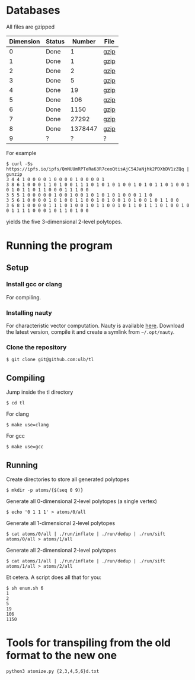 # Databases

All files are gzipped

  | Dimension | Status  | Number  | File                                                                        |
  | --------- | ------- | ------- | --------------------------------------------------------------------------- |
  |         0 |    Done |       1 | [gzip](https://ipfs.io/ipfs/QmdozEnHBJjHRnHNhxNgJ4JM4VrVL3mfFVJNE6U4L9YVPm) |
  |         1 |    Done |       1 | [gzip](https://ipfs.io/ipfs/QmUq9NFE3oAPPXVE78Sy54dpBjiFQ2azpocXb9on9XA4oD) |
  |         2 |    Done |       2 | [gzip](https://ipfs.io/ipfs/QmWWKdPs4NpzgZjvFgSZtZb1sgPVmBXS3AErXsnucKwRuV) |
  |         3 |    Done |       5 | [gzip](https://ipfs.io/ipfs/QmNUUmRPTeRa63R7ceoQtisAjC54JaNjhk2PDXbDV1zZQq) |
  |         4 |    Done |      19 | [gzip](https://ipfs.io/ipfs/QmdgSWHK49c8zRYcbgrGU1ex3coQ4tHGeHmjypQdaeb6Go) |
  |         5 |    Done |     106 | [gzip](https://ipfs.io/ipfs/QmQgyDwDdv23n22B3PenK8sqSaAh4aK5M13LVLTPNJaeyC) |
  |         6 |    Done |    1150 | [gzip](https://ipfs.io/ipfs/QmV7dHoT6L4PGN2uAGc7mN4bxvV5k8LTzkpNQRxbGCKitF) |
  |         7 |    Done |   27292 | [gzip](https://ipfs.io/ipfs/Qmc4pZZhEdHhbkdnToCBAJDf33Zk18nebSRpHfscejy74A) |
  |         8 |    Done | 1378447 | [gzip](https://ipfs.io/ipfs/QmZj7JLMHF7Lr39mjQ2YfPrZwpqkipyWotGV8sBJZUPfxM) |
  |         9 |       ? |       ? | ?                                                                           |

For example

    $ curl -Ss https://ipfs.io/ipfs/QmNUUmRPTeRa63R7ceoQtisAjC54JaNjhk2PDXbDV1zZQq | gunzip
    3 4 4 1 0 0 0 0 1 0 0 0 0 1 0 0 0 0 1
    3 8 6 1 0 0 0 1 1 0 1 0 0 1 1 1 0 1 0 1 0 1 0 0 1 0 1 0 1 1 0 1 0 0 1 0 1 0 1 1 0 1 1 0 0 0 1 1 1 0 0
    3 5 5 1 0 0 0 0 0 1 0 0 1 0 0 1 0 1 0 1 0 1 0 0 0 1 1 0
    3 5 6 1 0 0 0 0 1 0 1 0 0 1 1 0 0 1 0 1 0 0 1 0 1 0 0 1 0 1 1 0 0
    3 6 8 1 0 0 0 0 1 1 1 0 1 0 0 1 0 1 1 0 0 1 0 1 1 0 1 1 1 0 1 0 0 1 0 0 1 1 1 1 0 0 0 1 0 1 1 0 1 0 0

yields the five 3-dimensional 2-level polytopes.

# Running the program

## Setup

### Install gcc or clang

For compiling.

### Installing nauty

For characteristic vector computation. Nauty is available
[here](http://pallini.di.uniroma1.it/#howtogetit). Download the latest version,
compile it and create a symlink from `~/.opt/nauty`.

### Clone the repository

    $ git clone git@github.com:ulb/tl

## Compiling

Jump inside the tl directory

    $ cd tl

For clang

    $ make use=clang

For gcc

    $ make use=gcc

## Running

Create directories to store all generated polytopes

    $ mkdir -p atoms/{$(seq 0 9)}

Generate all 0-dimensional 2-level polytopes (a single vertex)

    $ echo '0 1 1 1' > atoms/0/all

Generate all 1-dimensional 2-level polytopes

    $ cat atoms/0/all | ./run/inflate | ./run/dedup | ./run/sift atoms/0/all > atoms/1/all

Generate all 2-dimensional 2-level polytopes

    $ cat atoms/1/all | ./run/inflate | ./run/dedup | ./run/sift atoms/1/all > atoms/2/all

Et cetera. A script does all that for you:

    $ sh enum.sh 6
    1
    2
    5
    19
    106
    1150

# Tools for transpiling from the old format to the new one

    python3 atomize.py {2,3,4,5,6}d.txt
